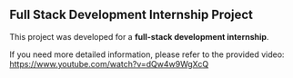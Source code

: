## Full Stack Development Internship Project

This project was developed for a **full-stack development internship**.

If you need more detailed information, please refer to the provided video: 
https://www.youtube.com/watch?v=dQw4w9WgXcQ